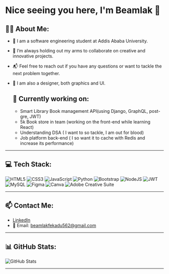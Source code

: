 # Nice seeing you here, I'm Beamlak 👋

## 🍯🐝 About Me:
- 💛 I am a software engineering student at Addis Ababa University.
- 🤝 I’m always holding out my arms to collaborate on creative and innovative projects.
- 📬 Feel free to reach out if you have any questions or want to tackle the next problem together.
- 🎨 I am also a designer, both graphics and UI.

  ## 🐝 Currently working on:
  - Smart Library Book management API(using Django, GraphQL, post-gre, JWT)
  - 5k Book store in team (working on the front-end while learning React)
  - Understanding DSA ( I want to so tackle, I am out for blood)
  - Job platform back-end ( I so want it to cache with Redis and increase its performance)
---

## 💻 Tech Stack:

![HTML5](https://img.shields.io/badge/HTML5-E34F26?style=flat&logo=html5&logoColor=white)
![CSS3](https://img.shields.io/badge/CSS3-1572B6?style=flat&logo=css3&logoColor=white)
![JavaScript](https://img.shields.io/badge/JavaScript-F7DF1E?style=flat&logo=javascript&logoColor=black)
![Python](https://img.shields.io/badge/Python-3776AB?style=flat&logo=python&logoColor=white)
![Bootstrap](https://img.shields.io/badge/Bootstrap-563D7C?style=flat&logo=bootstrap&logoColor=white)
![NodeJS](https://img.shields.io/badge/Node.js-339933?style=flat&logo=node.js&logoColor=white)
![JWT](https://img.shields.io/badge/JWT-black?style=flat&logo=JSON%20web%20tokens)
![MySQL](https://img.shields.io/badge/MySQL-005C84?style=flat&logo=mysql&logoColor=white)
![Figma](https://img.shields.io/badge/Figma-F24E1E?style=flat&logo=figma&logoColor=white)
![Canva](https://img.shields.io/badge/Canva-00C4CC?style=flat&logo=canva&logoColor=white)
![Adobe Creative Suite](https://img.shields.io/badge/Adobe_CC-DA1F26?style=flat&logo=adobe-creative-cloud&logoColor=white)

---

## 📫 Contact Me:

- [LinkedIn](https://www.linkedin.com/in/beamlak-fekadu-979033322/)  
- 📧 Email: beamlakfekadu562@gmail.com

---

## 📊 GitHub Stats:

![GitHub Stats](https://github-readme-stats.vercel.app/api?username=BeamlakF&show_icons=true&theme=radical)

---

